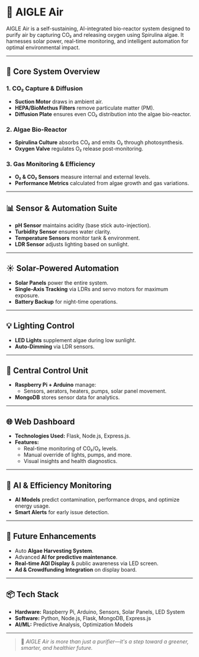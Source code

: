 # 🌿 AIGLE Air

AIGLE Air is a self-sustaining, AI-integrated bio-reactor system designed to purify air by capturing CO₂ and releasing oxygen using Spirulina algae. It harnesses solar power, real-time monitoring, and intelligent automation for optimal environmental impact.



---

## 🔧 Core System Overview

### 1. CO₂ Capture & Diffusion
- **Suction Motor** draws in ambient air.
- **HEPA/BioMethus Filters** remove particulate matter (PM).
- **Diffusion Plate** ensures even CO₂ distribution into the algae bio-reactor.

### 2. Algae Bio-Reactor
- **Spirulina Culture** absorbs CO₂ and emits O₂ through photosynthesis.
- **Oxygen Valve** regulates O₂ release post-monitoring.

### 3. Gas Monitoring & Efficiency
- **O₂ & CO₂ Sensors** measure internal and external levels.
- **Performance Metrics** calculated from algae growth and gas variations.

---

## 📊 Sensor & Automation Suite

- **pH Sensor** maintains acidity (base stick auto-injection).
- **Turbidity Sensor** ensures water clarity.
- **Temperature Sensors** monitor tank & environment.
- **LDR Sensor** adjusts lighting based on sunlight.

---

## ☀️ Solar-Powered Automation

- **Solar Panels** power the entire system.
- **Single-Axis Tracking** via LDRs and servo motors for maximum exposure.
- **Battery Backup** for night-time operations.

---

## 💡 Lighting Control

- **LED Lights** supplement algae during low sunlight.
- **Auto-Dimming** via LDR sensors.

---

## 🧠 Central Control Unit

- **Raspberry Pi + Arduino** manage:
  - Sensors, aerators, heaters, pumps, solar panel movement.
- **MongoDB** stores sensor data for analytics.

---

## 🌐 Web Dashboard

- **Technologies Used:** Flask, Node.js, Express.js.
- **Features:**
  - Real-time monitoring of CO₂/O₂ levels.
  - Manual override of lights, pumps, and more.
  - Visual insights and health diagnostics.

---

## 🤖 AI & Efficiency Monitoring

- **AI Models** predict contamination, performance drops, and optimize energy usage.
- **Smart Alerts** for early issue detection.

---

## 🚀 Future Enhancements

- Auto **Algae Harvesting System**.
- Advanced **AI for predictive maintenance**.
- **Real-time AQI Display** & public awareness via LED screen.
- **Ad & Crowdfunding Integration** on display board.

---

## 📦 Tech Stack

- **Hardware:** Raspberry Pi, Arduino, Sensors, Solar Panels, LED System
- **Software:** Python, Node.js, Flask, MongoDB, Express.js
- **AI/ML:** Predictive Analysis, Optimization Models

---

> 💬 *AIGLE Air is more than just a purifier—it's a step toward a greener, smarter, and healthier future.*

